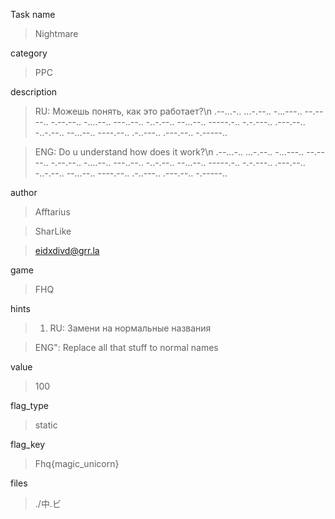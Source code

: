 Task name
> Nightmare

category
> PPC

description
> RU: Можешь понять, как это работает?\n .--...-.. ...-.--.. -...---.. --.----.. -.--.--.. -....--.. ---..--.. -..-.--.. --...--.. -----.-.. -.-.---.. .---.--.. -..-.--.. --...--.. ----.--.. .-..---.. .---.--.. -.-----.. 

> ENG: Do u understand how does it work?\n .--...-.. ...-.--.. -...---.. --.----.. -.--.--.. -....--.. ---..--.. -..-.--.. --...--.. -----.-.. -.-.---.. .---.--.. -..-.--.. --...--.. ----.--.. .-..---.. .---.--.. -.-----.. 

author
> Afftarius

> SharLike

> eidxdivd@grr.la

game
> FHQ

hints
> 1) RU: Замени на нормальные названия

> ENG": Replace all that stuff to normal names

value
> 100

flag_type
> static

flag_key
> Fhq{magic_unicorn}

files
> ./中.ビ

